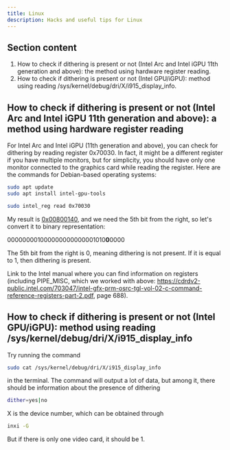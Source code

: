 ```yaml
---
title: Linux
description: Hacks and useful tips for Linux
---
```

## Section content

1. How to check if dithering is present or not (Intel Arc and Intel iGPU 11th generation and above): the method using hardware register reading.
2. How to check if dithering is present or not (Intel GPU/iGPU): method using reading /sys/kernel/debug/dri/X/i915_display_info.

## How to check if dithering is present or not (Intel Arc and Intel iGPU 11th generation and above): a method using hardware register reading

For Intel Arc and Intel iGPU (11th generation and above), you can check for dithering by reading register 0x70030. In fact, it might be a different register if you have multiple monitors, but for simplicity, you should have only one monitor connected to the graphics card while reading the register. Here are the commands for Debian-based operating systems:

```bash
sudo apt update
sudo apt install intel-gpu-tools
```

```bash
sudo intel_reg read 0x70030
```

My result is [0x00800140](https://www.rapidtables.com/convert/number/hex-to-binary.html?x=00800140), and we need the 5th bit from the right, so let's convert it to binary representation:</p>

000000001000000000000001010**0**0000</p>

The 5th bit from the right is 0, meaning dithering is not present. If it is equal to 1, then dithering is present.

Link to the Intel manual where you can find information on registers (including PIPE_MISC, which we worked with above: https://cdrdv2-public.intel.com/703047/intel-gfx-prm-osrc-tgl-vol-02-c-command-reference-registers-part-2.pdf, page 688).

## How to check if dithering is present or not (Intel GPU/iGPU): method using reading /sys/kernel/debug/dri/X/i915_display_info

Try running the command

```bash
sudo cat /sys/kernel/debug/dri/X/i915_display_info
```

in the terminal. The command will output a lot of data, but among it, there should be information about the presence of dithering

```bash
dither=yes|no
```

X is the device number, which can be obtained through

```bash
inxi -G
```

But if there is only one video card, it should be 1.